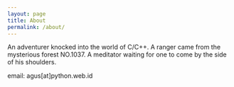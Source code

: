```yaml
---
layout: page
title: About
permalink: /about/
---
```


An adventurer knocked into the world of C/C++. A ranger came from the mysterious forest NO.1037. A meditator waiting for one to come by the side of his shoulders.

email: agus[at]python.web.id
